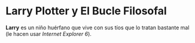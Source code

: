 # Larry Plotter y El Bucle Filosofal

**Larry** es un niño huérfano que vive con sus tíos que lo tratan bastante mal (le hacen usar *Internet Explorer 6*).


